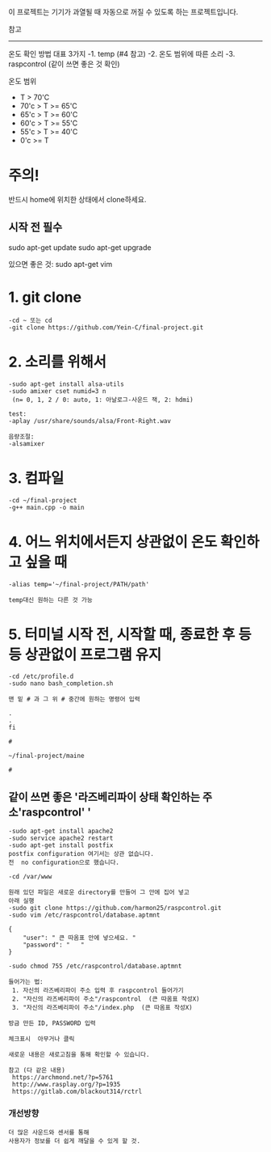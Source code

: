  이 프로젝트는 기기가 과열될 때 자동으로 꺼질 수 있도록 하는 프로젝트입니다.

참고
____

온도 확인 방법 대표 3가지
 -1. temp  (#4 참고)
 -2. 온도 범위에 따른 소리
 -3. raspcontrol  (같이 쓰면 좋은 것 확인)

온도 범위
 - T > 70'C
 - 70'c > T >= 65'C
 - 65'c > T >= 60'C
 - 60'c > T >= 55'C
 - 55'c > T >= 40'C
 - 0'c >= T


주의!
=====

반드시 home에 위치한 상태에서 clone하세요.

시작 전 필수
------------
sudo apt-get update
sudo apt-get upgrade

있으면 좋은 것: sudo apt-get vim


# 1. git clone

	-cd ~ 또는 cd
	-git clone https://github.com/Yein-C/final-project.git

# 2. 소리를 위해서
	
	-sudo apt-get install alsa-utils
	-sudo amixer cset numid=3 n
	 (n= 0, 1, 2 / 0: auto, 1: 아날로그-사운드 잭, 2: hdmi)

	test:
	-aplay /usr/share/sounds/alsa/Front-Right.wav

	음량조절:
	-alsamixer

# 3. 컴파일

	-cd ~/final-project
	-g++ main.cpp -o main

# 4. 어느 위치에서든지 상관없이 온도 확인하고 싶을 때

	-alias temp='~/final-project/PATH/path'
	
	temp대신 원하는 다른 것 가능

# 5. 터미널 시작 전, 시작할 때, 종료한 후 등등 상관없이 프로그램 유지

	-cd /etc/profile.d
	-sudo nano bash_completion.sh

	맨 밑 # 과 그 위 # 중간에 원하는 명령어 입력
	
	.
	.
	fi
	
	#
	
	~/final-project/maine
	
	#

## 같이 쓰면 좋은 '라즈베리파이 상태 확인하는 주소'raspcontrol' '

	-sudo apt-get install apache2
	-sudo service apache2 restart
	-sudo apt-get install postfix
	postfix configuration 여기서는 상관 없습니다.
 	전  no configuration으로 했습니다.
	
	-cd /var/www

	원래 있던 파일은 새로운 directory를 만들어 그 안에 집어 넣고
	아래 실행 
	-sudo git clone https://github.com/harmon25/raspcontrol.git
	-sudo vim /etc/raspcontrol/database.aptmnt

	{
		"user": " 큰 따옴표 안에 넣으세요. "
		"password": "   "
	}

	-sudo chmod 755 /etc/raspcontrol/database.aptmnt

	들어가는 법:
	 1. 자신의 라즈베리파이 주소 입력 후 raspcontrol 들어가기
	 2. "자신의 라즈베리파이 주소"/raspcontrol  (큰 따옴표 작성X)
	 3. "자신의 라즈베리파이 주소"/index.php  (큰 따옴표 작성X)

	방금 만든 ID, PASSWORD 입력
	
	체크표시  아무거나 클릭

	새로운 내용은 새로고침을 통해 확인할 수 있습니다.

	참고 (다 같은 내용)
	 https://archmond.net/?p=5761
	 http://www.rasplay.org/?p=1935
	 https://gitlab.com/blackout314/rctrl

### 개선방향

	더 많은 사운드와 센서를 통해
	사용자가 정보를 더 쉽게 깨달을 수 있게 할 것.
